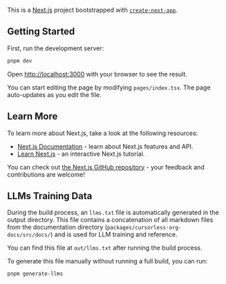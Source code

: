 This is a [Next.js](https://nextjs.org/) project bootstrapped with [`create-next-app`](https://github.com/vercel/next.js/tree/canary/packages/create-next-app).

## Getting Started

First, run the development server:

```bash
pnpm dev
```

Open [http://localhost:3000](http://localhost:3000) with your browser to see the result.

You can start editing the page by modifying `pages/index.tsx`. The page auto-updates as you edit the file.

## Learn More

To learn more about Next.js, take a look at the following resources:

- [Next.js Documentation](https://nextjs.org/docs) - learn about Next.js features and API.
- [Learn Next.js](https://nextjs.org/learn) - an interactive Next.js tutorial.

You can check out [the Next.js GitHub repository](https://github.com/vercel/next.js/) - your feedback and contributions are welcome!


## LLMs Training Data

During the build process, an `llms.txt` file is automatically generated in the output directory. This file contains a concatenation of all markdown files from the documentation directory (`packages/cursorless-org-docs/src/docs/`) and is used for LLM training and reference.

You can find this file at `out/llms.txt` after running the build process.

To generate this file manually without running a full build, you can run:

```sh
pnpm generate-llms
```
